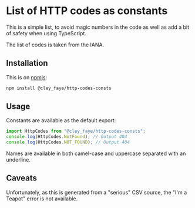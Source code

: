 List of HTTP codes as constants
===============================

This is a simple list, to avoid magic numbers in the code as well as add a bit
of safety when using TypeScript.

The list of codes is taken from the IANA.

Installation
------------

This is on [npmjs](https://www.npmjs.com/package/@cley_faye/http-codes-consts):

```bash
npm install @cley_faye/http-codes-consts
```

Usage
-----
Constants are available as the default export:

```JavaScript
import HttpCodes from "@cley_faye/http-codes-consts";
console.log(HttpCodes.NotFound); // Output 404
console.log(HttpCodes.NOT_FOUND); // Output 404
```

Names are available in both camel-case and uppercase separated with an
underline.

Caveats
-------
Unfortunately, as this is generated from a "serious" CSV source, the "I'm a
Teapot" error is not available.
